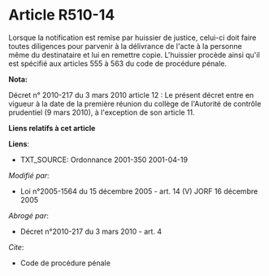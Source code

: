 # Article R510-14

Lorsque la notification est remise par huissier de justice, celui-ci doit faire toutes diligences pour parvenir à la
délivrance de l'acte à la personne même du destinataire et lui en remettre copie. L'huissier procède ainsi qu'il est spécifié
aux articles 555 à 563 du code de procédure pénale.

**Nota:**

Décret n° 2010-217 du 3 mars 2010 article 12 : Le présent décret entre en vigueur à la date de la première réunion du collège
de l'Autorité de contrôle prudentiel (9 mars 2010), à l'exception de son article 11.

**Liens relatifs à cet article**

**Liens**:

  - TXT_SOURCE: Ordonnance 2001-350 2001-04-19

_Modifié par_:

  - Loi n°2005-1564 du 15 décembre 2005 - art. 14 (V) JORF 16 décembre 2005

_Abrogé par_:

  - Décret n°2010-217 du 3 mars 2010 - art. 4

_Cite_:

  - Code de procédure pénale
